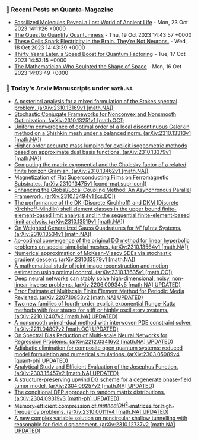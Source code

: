 ### 📝 Recent Posts on Quanta-Magazine
<!-- quanta starts -->
* <a href="https://www.quantamagazine.org/fossilized-molecules-reveal-a-lost-world-of-ancient-life-20231023/">Fossilized Molecules Reveal a Lost World of Ancient Life</a> - Mon, 23 Oct 2023 14:11:26 +0000
* <a href="https://www.quantamagazine.org/the-quest-to-quantify-quantumness-20231019/">The Quest to Quantify Quantumness</a> - Thu, 19 Oct 2023 14:43:57 +0000
* <a href="https://www.quantamagazine.org/these-cells-spark-electricity-in-the-brain-theyre-not-neurons-20231018/">These Cells Spark Electricity in the Brain. They’re Not Neurons.</a> - Wed, 18 Oct 2023 14:43:39 +0000
* <a href="https://www.quantamagazine.org/thirty-years-later-a-speed-boost-for-quantum-factoring-20231017/">Thirty Years Later, a Speed Boost for Quantum Factoring</a> - Tue, 17 Oct 2023 14:53:15 +0000
* <a href="https://www.quantamagazine.org/the-mathematician-who-shaped-string-theory-20231016/">The Mathematician Who Sculpted the Shape of Space</a> - Mon, 16 Oct 2023 14:03:49 +0000
<!-- quanta ends -->
### 📝 Today's Arxiv Manuscripts under ``math.NA``
<!-- arxiv-math-na starts -->
* <a href="http://arxiv.org/abs/2310.13169">A posteriori analysis for a mixed formulation of the Stokes spectral problem. (arXiv:2310.13169v1 [math.NA])</a>
* <a href="http://arxiv.org/abs/2310.13251">Stochastic Conjugate Frameworks for Nonconvex and Nonsmooth Optimization. (arXiv:2310.13251v1 [math.OC])</a>
* <a href="http://arxiv.org/abs/2310.13313">Uniform convergence of optimal order of a local discontinuous Galerkin method on a Shishkin mesh under a balanced norm. (arXiv:2310.13313v1 [math.NA])</a>
* <a href="http://arxiv.org/abs/2310.13379">Higher order accurate mass lumping for explicit isogeometric methods based on approximate dual basis functions. (arXiv:2310.13379v1 [math.NA])</a>
* <a href="http://arxiv.org/abs/2310.13462">Computing the matrix exponential and the Cholesky factor of a related finite horizon Gramian. (arXiv:2310.13462v1 [math.NA])</a>
* <a href="http://arxiv.org/abs/2310.13475">Magnetization of Flat Superconducting Films on Ferromagnetic Substrates. (arXiv:2310.13475v1 [cond-mat.supr-con])</a>
* <a href="http://arxiv.org/abs/2310.13494">Enhancing the Global/Local Coupling Method: An Asynchronous Parallel Framework. (arXiv:2310.13494v1 [cs.DC])</a>
* <a href="http://arxiv.org/abs/2310.13519">The performance of the DK (Discrete Kirchhoff) and DKM (Discrete Kirchhoff-Mindlin) shell element classes in the upper bound finite-element-based limit analysis and in the sequential finite-element-based limit analysis. (arXiv:2310.13519v1 [math.NA])</a>
* <a href="http://arxiv.org/abs/2310.13534">On Weighted Generalized Gauss Quadratures for M"{u}ntz Systems. (arXiv:2310.13534v1 [math.NA])</a>
* <a href="http://arxiv.org/abs/2310.13564">$hp$-optimal convergence of the original DG method for linear hyperbolic problems on special simplicial meshes. (arXiv:2310.13564v1 [math.NA])</a>
* <a href="http://arxiv.org/abs/2310.13579">Numerical approximation of McKean-Vlasov SDEs via stochastic gradient descent. (arXiv:2310.13579v1 [math.NA])</a>
* <a href="http://arxiv.org/abs/2310.13635">A mathematical study of joint image reconstruction and motion estimation using optimal control. (arXiv:2310.13635v1 [math.OC])</a>
* <a href="http://arxiv.org/abs/2206.00934">Deep neural networks can stably solve high-dimensional, noisy, non-linear inverse problems. (arXiv:2206.00934v5 [math.NA] UPDATED)</a>
* <a href="http://arxiv.org/abs/2207.10853">Error Estimate of Multiscale Finite Element Method for Periodic Media Revisited. (arXiv:2207.10853v2 [math.NA] UPDATED)</a>
* <a href="http://arxiv.org/abs/2210.12407">Two new families of fourth-order explicit exponential Runge-Kutta methods with four stages for stiff or highly oscillatory systems. (arXiv:2210.12407v2 [math.NA] UPDATED)</a>
* <a href="http://arxiv.org/abs/2211.04807">A nonsmooth primal-dual method with interwoven PDE constraint solver. (arXiv:2211.04807v2 [math.OC] UPDATED)</a>
* <a href="http://arxiv.org/abs/2212.03416">On Spectral Bias Reduction of Multi-scale Neural Networks for Regression Problems. (arXiv:2212.03416v2 [math.NA] UPDATED)</a>
* <a href="http://arxiv.org/abs/2303.05089">Adiabatic elimination for composite open quantum systems: reduced model formulation and numerical simulations. (arXiv:2303.05089v4 [quant-ph] UPDATED)</a>
* <a href="http://arxiv.org/abs/2303.15457">Analytical Study and Efficient Evaluation of the Josephus Function. (arXiv:2303.15457v2 [math.NA] UPDATED)</a>
* <a href="http://arxiv.org/abs/2304.09257">A structure-preserving upwind DG scheme for a degenerate phase-field tumor model. (arXiv:2304.09257v2 [math.NA] UPDATED)</a>
* <a href="http://arxiv.org/abs/2304.09319">The conditional DPP approach to random matrix distributions. (arXiv:2304.09319v3 [math-ph] UPDATED)</a>
* <a href="http://arxiv.org/abs/2310.00111">Memory-efficient compression of $mathcal{DH}^2$-matrices for high-frequency problems. (arXiv:2310.00111v4 [math.NA] UPDATED)</a>
* <a href="http://arxiv.org/abs/2310.12737">A new complex variable solution on noncircular shallow tunnelling with reasonable far-field displacement. (arXiv:2310.12737v2 [math.NA] UPDATED)</a>
<!-- arxiv-math-na ends -->
